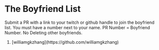 # The Boyfriend List

Submit a PR with a link to your twitch or github handle to join the boyfriend list. You must have a number next to your name. PR Number = Boyfriend Number. No Deleting other boyfriends. 


<ol>
  <li>[williamgkzhang](https://github.com/williamgkzhang)</li>
</ol>
